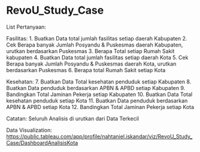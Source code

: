 # RevoU_Study_Case
    
List Pertanyaan:

Fasilitas:
    1. Buatkan Data total jumlah fasilitas setiap daerah Kabupaten
    2. Cek Berapa banyak Jumlah Posyandu & Puskesmas daerah Kabupaten, urutkan berdasarkan Puskesmas
    3. Berapa Total setiap Rumah Sakit kabupaten
    4. Buatkan Data total jumlah fasilitas setiap daerah Kota
    5. Cek Berapa banyak Jumlah Posyandu & Puskesmas daerah Kota, urutkan berdasarkan Puskesmas
    6. Berapa total Rumah Sakit setiap Kota

Kesehatan:
    7. Buatkan Data Total kesehatan penduduk setiap Kabupaten
    8. Buatkan Data penduduk berdasarkan APBN & APBD setiap Kabupaten
    9. Bandingkan Total Jaminan Pekerja setiap Kabupaten
    10. Buatkan Data Total kesehatan penduduk setiap Kota
    11. Buatkan Data penduduk berdasarkan APBN & APBD setiap Kota
    12. Bandingkan Total Jaminan Pekerja setiap Kota
    
Catatan:
    Seluruh Analisis di urutkan dari Data Terkecil

Data Visualization:
    https://public.tableau.com/app/profile/nahtaniel.iskandar/viz/RevoU_Study_Case/DashboardAnalisisKota
